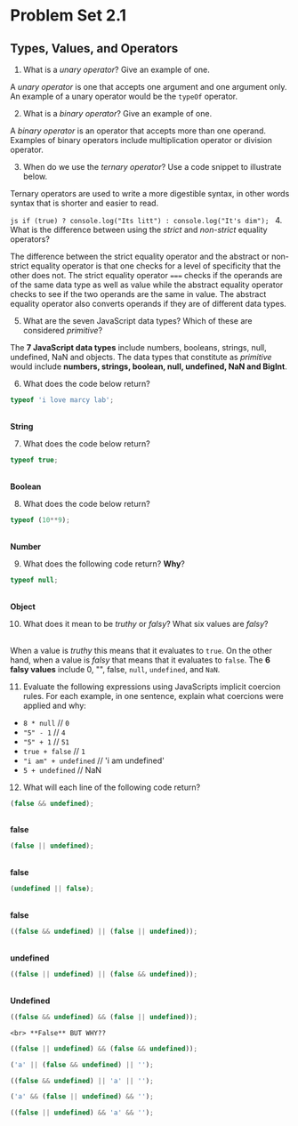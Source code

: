 # Problem Set 2.1
## Types, Values, and Operators

1. What is a _unary operator_? Give an example of one.

A *unary operator* is one that accepts one argument and one argument only. An example of a unary operator would be the `typeOf` operator. 

2. What is a _binary operator_? Give an example of one.

A *binary operator* is an operator that accepts more than one operand. Examples of binary operators include multiplication operator or division operator.

3. When do we use the _ternary operator_? Use a code snippet to illustrate below.

Ternary operators are used to write a more digestible syntax, in other words syntax that is shorter and easier to read. 

`js
if (true) ? console.log("Its litt") : console.log("It's dim");
`
4. What is the difference between using the _strict_ and _non-strict_ equality operators?

The difference between the strict equality operator and the abstract or non-strict equality operator is that one checks for a level of specificity that the other does not. The strict equality operator `===` checks if the operands are of the same data type as well as value while the abstract equality operator checks to see if the two operands are the same in value. The abstract equality operator also converts operands if they are of different data types. 

5. What are the seven JavaScript data types? Which of these are considered _primitive_?

The **7 JavaScript data types** include numbers, booleans, strings, null, undefined, NaN and objects. The data types that constitute as _primitive_ would include **numbers, strings, boolean, null, undefined, NaN and BigInt**. 

6. What does the code below return?
  ```javascript
  typeof 'i love marcy lab';
  ```
<br> **String**

7. What does the code below return?
  ```javascript
  typeof true;
  ```
<br> **Boolean**

8. What does the code below return?
  ```javascript
  typeof (10**9);
  ```
<br> **Number**

9. What does the following code return? **Why**?
  ```javascript
  typeof null;
  ```
<br> **Object**  

10. What does it mean to be _truthy_ or _falsy_? What six values are _falsy_?

<br> When a value is _truthy_ this means that it evaluates to `true`. On the other hand, when a value is _falsy_ that means that it evaluates to `false`. The **6 falsy values** include 0, "", false, `null`, `undefined`, and `NaN`.

11. Evaluate the following expressions using JavaScripts implicit coercion rules. For each example, in one sentence, explain what coercions were applied and why:
  * `8 * null` // `0`
  * `"5" - 1` // `4`
  * `"5" + 1` // `51`
  * `true + false` // `1`
  * `"i am" + undefined` // 'i am undefined'
  * `5 + undefined` // NaN


12. What will each line of the following code return?
   ```javascript
   (false && undefined);
   ```
   <br>**false** 

   ```javascript
   (false || undefined);
   ```
   <br> **false**
   
   ```javascript
   (undefined || false);
   ```
   <br> **false**

   ```javascript
   ((false && undefined) || (false || undefined));
   ```
   <br> **undefined**

   ```javascript
   ((false || undefined) || (false && undefined));
   ```
   <br> **Undefined**

   ```javascript
   ((false && undefined) && (false || undefined));
   ```
    <br> **False** BUT WHY??


   ```javascript
   ((false || undefined) && (false && undefined));
   ```

   ```javascript
   ('a' || (false && undefined) || '');
   ```

   ```javascript
   ((false && undefined) || 'a' || '');
   ```

   ```javascript
   ('a' && (false || undefined) && '');
   ```

   ```javascript
   ((false || undefined) && 'a' && '');
   ```
